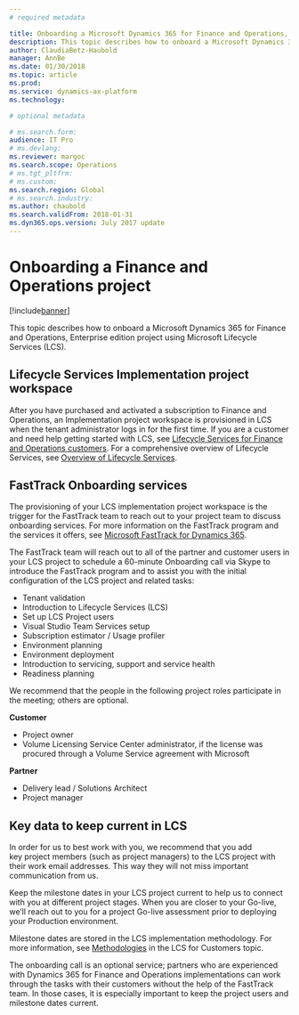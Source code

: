 ```yaml
---
# required metadata

title: Onboarding a Microsoft Dynamics 365 for Finance and Operations, Enterprise edition project
description: This topic describes how to onboard a Microsoft Dynamics 365 for Finance and Operations, Enterprise edition project using Microsoft Lifecycle Services.
author: ClaudiaBetz-Haubold
manager: AnnBe
ms.date: 01/30/2018
ms.topic: article
ms.prod: 
ms.service: dynamics-ax-platform
ms.technology: 

# optional metadata

# ms.search.form:  
audience: IT Pro
# ms.devlang: 
ms.reviewer: margoc
ms.search.scope: Operations
# ms.tgt_pltfrm: 
# ms.custom: 
ms.search.region: Global
# ms.search.industry: 
ms.author: chaubold
ms.search.validFrom: 2018-01-31
ms.dyn365.ops.version: July 2017 update
---
```


# Onboarding a Finance and Operations project

[!include[banner](../includes/banner.md)]

This topic describes how to onboard a Microsoft Dynamics 365 for Finance and Operations, Enterprise edition project using Microsoft Lifecycle Services (LCS).

## Lifecycle Services Implementation project workspace

After you have purchased and activated a subscription to Finance and Operations, an Implementation project workspace is provisioned in LCS when the tenant administrator logs in for the first time. If you are a customer and need help getting started with
LCS, see [Lifecycle Services for Finance and Operations customers](../../dev-itpro/lifecycle-services/lcs-works-lcs.md).
For a comprehensive overview of Lifecycle Services, see [Overview of Lifecycle Services](../../dev-itpro/lifecycle-services/lcs-works-lcs.md).

## FastTrack Onboarding services

The provisioning of your LCS implementation project workspace is the trigger for the FastTrack team to reach out to your project team to discuss onboarding services. For more information on the FastTrack program and the services it offers, see
[Microsoft FastTrack for Dynamics
365](../get-started/fasttrack-dynamics-365-overview.md).

The FastTrack team will reach out to all of the partner and customer users in your LCS project to schedule a 60-minute Onboarding call via Skype to introduce the FastTrack program and to assist you with the initial configuration of the LCS project and related tasks: 
-   Tenant validation 
-   Introduction to Lifecycle Services (LCS)
-   Set up LCS Project users 
-   Visual Studio Team Services setup 
-   Subscription estimator / Usage profiler
-   Environment planning 
-   Environment deployment
-   Introduction to servicing, support and service health
-   Readiness planning 

We recommend that the people in the following project roles participate in the meeting; others are optional. 

**Customer**
-   Project owner 
-   Volume Licensing Service Center administrator, if the license was procured through a Volume Service agreement with Microsoft 

**Partner** 
-   Delivery lead / Solutions Architect 
-   Project manager 

## Key data to keep current in LCS
In order for us to best work with you, we recommend that you  add key project members (such as project managers) to the LCS project with their work email addresses. This way they will not miss important communication from us. 

Keep the milestone dates in your LCS project current to help us to connect with you at different project stages. When you are closer to your Go-live, we’ll reach out to you for a project Go-live assessment prior to deploying your Production environment. 

Milestone dates are stored in the LCS implementation methodology. For more information, see [Methodologies](../../dev-itpro/lifecycle-services/lcs-works-lcs.md#methodologies) in the LCS for Customers topic.

The onboarding call is an optional service; partners who are experienced with Dynamics 365 for Finance and Operations implementations can work through the tasks with their customers without the help of the FastTrack team. In those cases, it is especially important to keep the project users and milestone dates current.
